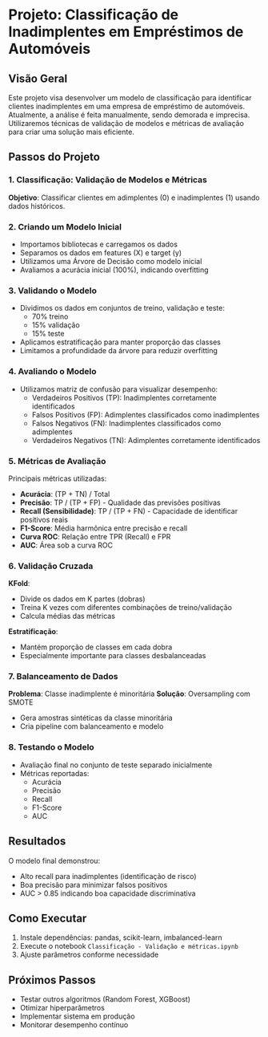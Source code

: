 # Projeto: Classificação de Inadimplentes em Empréstimos de Automóveis

## Visão Geral
Este projeto visa desenvolver um modelo de classificação para identificar clientes inadimplentes em uma empresa de empréstimo de automóveis. Atualmente, a análise é feita manualmente, sendo demorada e imprecisa. Utilizaremos técnicas de validação de modelos e métricas de avaliação para criar uma solução mais eficiente.

## Passos do Projeto

### 1. Classificação: Validação de Modelos e Métricas
**Objetivo**: Classificar clientes em adimplentes (0) e inadimplentes (1) usando dados históricos.

### 2. Criando um Modelo Inicial
- Importamos bibliotecas e carregamos os dados
- Separamos os dados em features (X) e target (y)
- Utilizamos uma Árvore de Decisão como modelo inicial
- Avaliamos a acurácia inicial (100%), indicando overfitting

### 3. Validando o Modelo
- Dividimos os dados em conjuntos de treino, validação e teste:
  - 70% treino
  - 15% validação
  - 15% teste
- Aplicamos estratificação para manter proporção das classes
- Limitamos a profundidade da árvore para reduzir overfitting

### 4. Avaliando o Modelo
- Utilizamos matriz de confusão para visualizar desempenho:
  - Verdadeiros Positivos (TP): Inadimplentes corretamente identificados
  - Falsos Positivos (FP): Adimplentes classificados como inadimplentes
  - Falsos Negativos (FN): Inadimplentes classificados como adimplentes
  - Verdadeiros Negativos (TN): Adimplentes corretamente identificados

### 5. Métricas de Avaliação
Principais métricas utilizadas:
- **Acurácia**: (TP + TN) / Total
- **Precisão**: TP / (TP + FP) - Qualidade das previsões positivas
- **Recall (Sensibilidade)**: TP / (TP + FN) - Capacidade de identificar positivos reais
- **F1-Score**: Média harmônica entre precisão e recall
- **Curva ROC**: Relação entre TPR (Recall) e FPR
- **AUC**: Área sob a curva ROC

### 6. Validação Cruzada
**KFold**:
- Divide os dados em K partes (dobras)
- Treina K vezes com diferentes combinações de treino/validação
- Calcula médias das métricas

**Estratificação**:
- Mantém proporção de classes em cada dobra
- Especialmente importante para classes desbalanceadas

### 7. Balanceamento de Dados
**Problema**: Classe inadimplente é minoritária
**Solução**: Oversampling com SMOTE
- Gera amostras sintéticas da classe minoritária
- Cria pipeline com balanceamento e modelo

### 8. Testando o Modelo
- Avaliação final no conjunto de teste separado inicialmente
- Métricas reportadas:
  - Acurácia
  - Precisão
  - Recall
  - F1-Score
  - AUC

## Resultados
O modelo final demonstrou:
- Alto recall para inadimplentes (identificação de risco)
- Boa precisão para minimizar falsos positivos
- AUC > 0.85 indicando boa capacidade discriminativa

## Como Executar
1. Instale dependências: pandas, scikit-learn, imbalanced-learn
2. Execute o notebook `Classificação - Validação e métricas.ipynb`
3. Ajuste parâmetros conforme necessidade

## Próximos Passos
- Testar outros algoritmos (Random Forest, XGBoost)
- Otimizar hiperparâmetros
- Implementar sistema em produção
- Monitorar desempenho contínuo

